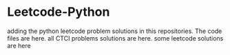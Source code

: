 # Leetcode-Python
adding the python leetcode problem solutions in this repositories. 
The code files are here.
all CTCI problems solutions are here.
some leetcode solutions are here































































































































